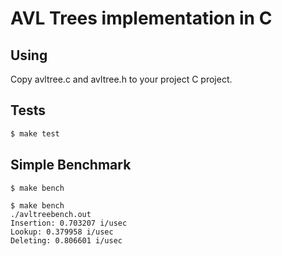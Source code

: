 # AVL Trees implementation in C

## Using
Copy avltree.c and avltree.h to your project C project.

## Tests
```sh
$ make test
```

## Simple Benchmark

```sh
$ make bench
```
```
$ make bench
./avltreebench.out
Insertion: 0.703207 i/usec
Lookup: 0.379958 i/usec
Deleting: 0.806601 i/usec
```
